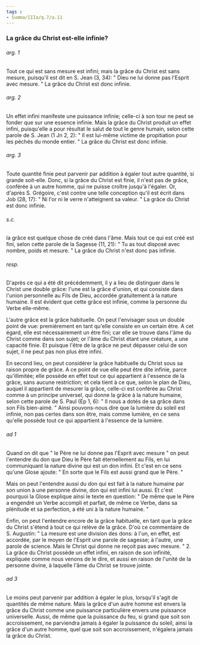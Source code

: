 ```yaml
---
tags : 
- Summa/IIIa/q.7/a.11
---
```


### La grâce du Christ est-elle infinie?

###### arg. 1
Tout ce qui est sans mesure est infini; mais la grâce du Christ est sans mesure, puisqu'il est dit en S. Jean (3, 34): " Dieu ne lui donne pas l'Esprit avec mesure. " La grâce du Christ est donc infinie. 

###### arg. 2
Un effet infini manifeste une puissance infinie; celle-ci à son tour ne peut se fonder que sur une essence infinie. Mais la grâce du Christ produit un effet infini, puisqu'elle a pour résultat le salut de tout le genre humain, selon cette parole de S. Jean (1 Jn 2, 2): " Il est lui-même victime de propitiation pour les péchés du monde entier. " La grâce du Christ est donc infinie. 

###### arg. 3
Toute quantité finie peut parvenir par addition à égaler tout autre quantité, si grande soit-elle. Donc, si la grâce du Christ est finie, il n'est pas de grâce, conférée à un autre homme, qui ne puisse croître jusqu'à l'égaler. Or, d'après S. Grégoire, c'est contre une telle conception qu'il est écrit dans Job (28, 17): " Ni l'or ni le verre n'atteignent sa valeur. " La grâce du Christ est donc infinie. 

###### s.c.
la grâce est quelque chose de créé dans l'âme. Mais tout ce qui est créé est fini, selon cette parole de la Sagesse (11, 21): " Tu as tout disposé avec nombre, poids et mesure. " La grâce du Christ n'est donc pas infinie. 

###### resp.
D'après ce qui a été dit précédemment, il y a lieu de distinguer dans le Christ une double grâce: l'une est la grâce d'union, et qui consiste dans l'union personnelle au Fils de Dieu, accordée gratuitement à la nature humaine. Il est évident que cette grâce est infinie, comme la personne du Verbe elle-même. 

L'autre grâce est la grâce habituelle. On peut l'envisager sous un double point de vue: premièrement en tant qu'elle consiste en un certain être. A cet égard, elle est nécessairement un être fini; car elle se trouve dans l'âme du Christ comme dans son sujet; or l'âme du Christ étant une créature, a une capacité finie. Et puisque l'être de la grâce ne peut dépasser celui de son sujet, il ne peut pas non plus être infini. 

En second lieu, on peut considérer la grâce habituelle du Christ sous sa raison propre de grâce. A ce point de vue elle peut être dite infinie, parce qu'illimitée; elle possède en effet tout ce qui appartient à l'essence de la grâce, sans aucune restriction; et cela tient à ce que, selon le plan de Dieu, auquel il appartient de mesurer la grâce, celle-ci est conférée au Christ comme à un principe universel, qui donne la grâce à la nature humaine, selon cette parole de S. Paul (Ep 1, 6): " Il nous a dotés de sa grâce dans son Fils bien-aimé. " Ainsi pouvons-nous dire que la lumière du soleil est infinie, non pas certes dans son être, mais comme lumière, en ce sens qu'elle possède tout ce qui appartient à l'essence de la lumière. 

###### ad 1
Quand on dit que " le Père ne lui donne pas l'Esprit avec mesure " on peut l'entendre du don que Dieu le Père fait éternellement au Fils, en lui communiquant la nature divine qui est un don infini. Et c'est en ce sens qu'une Glose ajoute: " En sorte que le Fils est aussi grand que le Père. " 

Mais on peut l'entendre aussi du don qui est fait à la nature humaine par son union à une personne divine, don qui est infini lui aussi. Et c'est pourquoi la Glose explique ainsi le texte en question: " De même que le Père a engendré un Verbe accompli et parfait, de même ce Verbe, dans sa plénitude et sa perfection, a été uni à la nature humaine. " 

Enfin, on peut l'entendre encore de la grâce habituelle, en tant que la grâce du Christ s'étend à tout ce qui relève de la grâce. D'où ce commentaire de S. Augustin: " La mesure est une division des dons: à l'un, en effet, est accordée, par le moyen de l'Esprit une parole de sagesse; à l'autre, une parole de science. Mais le Christ qui donne ne reçoit pas avec mesure. " 2. La grâce du Christ possède un effet infini, en raison de son infinité, expliquée comme nous venons de le dire, et aussi en raison de l'unité de la personne divine, à laquelle l'âme du Christ se trouve jointe. 

###### ad 3
Le moins peut parvenir par addition à égaler le plus, lorsqu'il s'agit de quantités de même nature. Mais la grâce d'un autre homme est envers la grâce du Christ comme une puissance particulière envers une puissance universelle. Aussi, de même que la puissance du feu, si grand que soit son accroissement, ne parviendra jamais à égaler la puissance du soleil, ainsi la grâce d'un autre homme, quel que soit son accroissement, n'égalera jamais la grâce du Christ. 

